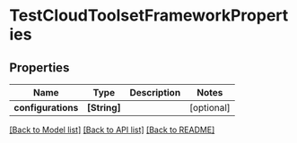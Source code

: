 # TestCloudToolsetFrameworkProperties

## Properties
Name | Type | Description | Notes
------------ | ------------- | ------------- | -------------
**configurations** | **[String]** |  | [optional] 

[[Back to Model list]](../README.md#documentation-for-models) [[Back to API list]](../README.md#documentation-for-api-endpoints) [[Back to README]](../README.md)


